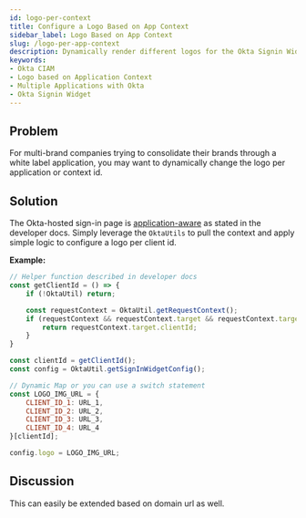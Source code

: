 ```yaml
---
id: logo-per-context
title: Configure a Logo Based on App Context
sidebar_label: Logo Based on App Context
slug: /logo-per-app-context
description: Dynamically render different logos for the Okta Signin Widget per application context.
keywords:
- Okta CIAM
- Logo based on Application Context
- Multiple Applications with Okta
- Okta Signin Widget
---
```


## Problem
For multi-brand companies trying to consolidate their brands through a white label application, you may want to dynamically change the logo per application or context id.

## Solution
The Okta-hosted sign-in page is [application-aware](https://developer.okta.com/docs/guides/style-the-widget/customization-examples/#per-application-customization) as stated in the developer docs. Simply leverage the `OktaUtils` to pull the context and apply simple logic to configure a logo per client id.

**Example:**
```js
// Helper function described in developer docs
const getClientId = () => {
    if (!OktaUtil) return;

    const requestContext = OktaUtil.getRequestContext();
    if (requestContext && requestContext.target && requestContext.target.clientId) {
        return requestContext.target.clientId;
    }
}

const clientId = getClientId();
const config = OktaUtil.getSignInWidgetConfig();

// Dynamic Map or you can use a switch statement
const LOGO_IMG_URL = {
    CLIENT_ID_1: URL_1,
    CLIENT_ID_2: URL_2,
    CLIENT_ID_3: URL_3,
    CLIENT_ID_4: URL_4
}[clientId];

config.logo = LOGO_IMG_URL;
```

## Discussion
This can easily be extended based on domain url as well.